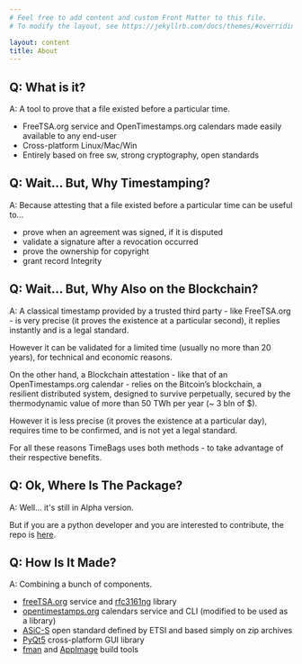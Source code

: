 ```yaml
---
# Feel free to add content and custom Front Matter to this file.
# To modify the layout, see https://jekyllrb.com/docs/themes/#overriding-theme-defaults

layout: content
title: About
---
```


## Q: What is it?

A: A tool to prove that a file existed before a particular time.

* FreeTSA.org service and OpenTimestamps.org calendars made easily available to any end-user
* Cross-platform Linux/Mac/Win
* Entirely based on free sw, strong cryptography, open standards

## Q: Wait... But, Why Timestamping?

A: Because attesting that a file existed before a particular time can be useful to...

* prove when an agreement was signed, if it is disputed
* validate a signature after a revocation occurred
* prove the ownership for copyright
* grant record Integrity

## Q: Wait... But, Why Also on the Blockchain?

A: A classical timestamp provided by a trusted third party - like FreeTSA.org - is very precise (it proves the existence at a particular second), it replies instantly and is a legal standard.

However it can be validated for a limited time (usually no more than 20 years), for technical and economic reasons.

On the other hand, a Blockchain attestation - like that of an OpenTimestamps.org calendar - relies on the Bitcoin’s blockchain, a resilient distributed system, designed to survive perpetually, secured by the thermodynamic value of more than 50 TWh per year (~ 3 bln of $).

However it is less precise (it proves the existence at a particular day), requires time to be confirmed, and is not yet a legal standard.

For all these reasons TimeBags uses both methods - to take advantage of their respective benefits.

## Q: Ok, Where Is The Package?

A: Well... it's still in Alpha version.

But if you are a python developer and you are interested to contribute, the repo is [here](https://github.com/TimeBags/timebags).

## Q: How Is It Made?

A: Combining a bunch of components.

* [freeTSA.org](https://freetsa.org) service and [rfc3161ng](https://github.com/trbs/rfc3161ng/) library
* [opentimestamps.org](https://opentimestamps.org) calendars service and CLI (modified to be used as a library)
* [ASiC-S](https://www.etsi.org/deliver/etsi_ts/102900_102999/102918/01.03.01_60/ts_102918v010301p.pdf) open standard defined by ETSI and based simply on zip archives
* [PyQt5](https://www.riverbankcomputing.com/software/pyqt/intro) cross-platform GUI library
* [fman](https://build-system.fman.io/) and [AppImage](https://appimage.org/) build tools

